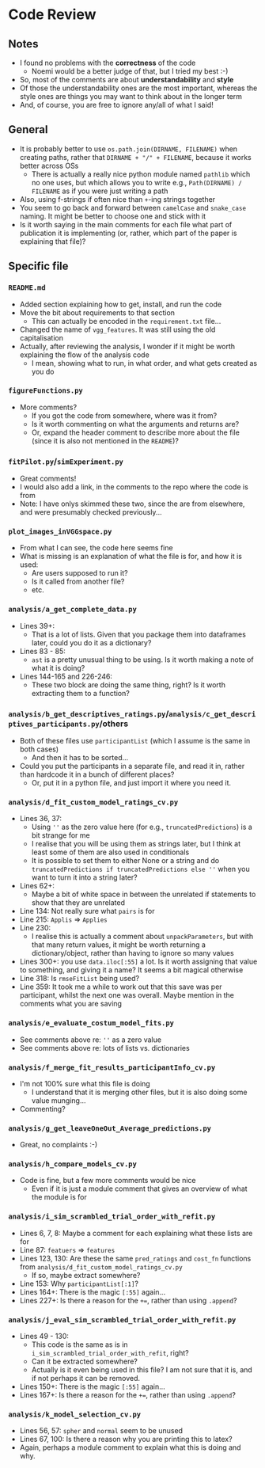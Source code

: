 # Code Review

## Notes

- I found no problems with the **correctness** of the code
  - Noemi would be a better judge of that, but I tried my best :-)
- So, most of the comments are about **understandability** and **style**
- Of those the understandability ones are the most important, whereas the style ones are things you may want to think about in the longer term
- And, of course, you are free to ignore any/all of what I said!

## General

- It is probably better to use `os.path.join(DIRNAME, FILENAME)` when creating paths, rather that `DIRNAME + "/" + FILENAME`, because it works better across OSs
  - There is actually a really nice python module named `pathlib` which no one uses, but which allows you to write e.g., `Path(DIRNAME) / FILENAME` as if you were just writing a path
- Also, using f-strings if often nice than `+`-ing strings together
- You seem to go back and forward between `camelCase` and `snake_case` naming. It might be better to choose one and stick with it
- Is it worth saying in the main comments for each file what part of publication it is implementing (or, rather, which part of the paper is explaining that file)?

## Specific file

### `README.md`

- Added section explaining how to get, install, and run the code
- Move the bit about requirements to that section
  - This can actually be encoded in the `requirement.txt` file...
- Changed the name of `vgg_features`. It was still using the old capitalisation
- Actually, after reviewing the analysis, I wonder if it might be worth explaining the flow of the analysis code
  - I mean, showing what to run, in what order, and what gets created as you do

### `figureFunctions.py`

- More comments?
  - If you got the code from somewhere, where was it from?
  - Is it worth commenting on what the arguments and returns are?
  - Or, expand the header comment to describe more about the file (since it is also not mentioned in the `README`)?

### `fitPilot.py`/`simExperiment.py`

- Great comments!
- I would also add a link, in the comments to the repo where the code is from
- Note: I have onlys skimmed these two, since the are from elsewhere, and were presumably checked previously...

### `plot_images_inVGGspace.py`

- From what I can see, the code here seems fine
- What is missing is an explanation of what the file is for, and how it is used:
  - Are users supposed to run it?
  - Is it called from another file?
  - etc.

### `analysis/a_get_complete_data.py`

- Lines 39+:
  - That is a lot of lists. Given that you package them into dataframes later, could you do it as a dictionary?
- Lines 83 - 85:
  - `ast` is a pretty unusual thing to be using. Is it worth making a note of what it is doing?
- Lines 144-165 and 226-246:
  - These two block are doing the same thing, right? Is it worth extracting them to a function?

### `analysis/b_get_descriptives_ratings.py`/`analysis/c_get_descriptives_participants.py`/others

- Both of these files use `participantList` (which I assume is the same in both cases)
  - And then it has to be sorted...
- Could you put the participants in a separate file, and read it in, rather than hardcode it in a bunch of different places?
  - Or, put it in a python file, and just import it where you need it.

### `analysis/d_fit_custom_model_ratings_cv.py`

- Lines 36, 37:
  - Using `''` as the zero value here (for e.g., `truncatedPredictions`) is a bit strange for me
  - I realise that you will be using them as strings later, but I think at least some of them are also used in conditionals
  - It is possible to set them to either None or a string and do `truncatedPredictions if truncatedPredictions else ''` when you want to turn it into a string later?
- Lines 62+:
  - Maybe a bit of white space in between the unrelated if statements to show that they are unrelated
- Line 134: Not really sure what `pairs` is for 
- Line 215: `Applis` => `Applies`
- Line 230:
  - I realise this is actually a comment about `unpackParameters`, but with that many return values, it might be worth returning a dictionary/object, rather than having to ignore so many values
- Lines 300+: you use `data.iloc[:55]` a lot. Is it worth assigning that value to something, and giving it a name? It seems a bit magical otherwise
- Line 318: Is `rmseFitList` being used?
- Line 359: It took me a while to work out that this save was per participant, whilst the next one was overall. Maybe mention in the comments what you are saving

### `analysis/e_evaluate_costum_model_fits.py`

- See comments above re: `''` as a zero value
- See comments above re: lots of lists vs. dictionaries

### `analysis/f_merge_fit_results_participantInfo_cv.py`

- I'm not 100% sure what this file is doing
  - I understand that it is merging other files, but it is also doing some value munging...
- Commenting?

### `analysis/g_get_leaveOneOut_Average_predictions.py`

- Great, no complaints :-)

### `analysis/h_compare_models_cv.py`

- Code is fine, but a few more comments would be nice
  - Even if it is just a module comment that gives an overview of what the module is for

### `analysis/i_sim_scrambled_trial_order_with_refit.py`

- Lines 6, 7, 8: Maybe a comment for each explaining what these lists are for
- Line 87: `featuers` => `features`
- Lines 123, 130: Are these the same `pred_ratings` and `cost_fn` functions from `analysis/d_fit_custom_model_ratings_cv.py`
  - If so, maybe extract somewhere?
- Line 153: Why `participantList[:1]`?
- Lines 164+: There is the magic `[:55]` again...
- Lines 227+: Is there a reason for the `+=`, rather than using `.append`?

### `analysis/j_eval_sim_scrambled_trial_order_with_refit.py`

- Lines 49 - 130:
  - This code is the same as is in `i_sim_scrambled_trial_order_with_refit`, right?
  - Can it be extracted somewhere?
  - Actually is it even being used in this file? I am not sure that it is, and if not perhaps it can be removed.
- Lines 150+: There is the magic `[:55]` again...
- Lines 167+: Is there a reason for the `+=`, rather than using `.append`?

### `analysis/k_model_selection_cv.py`

- Lines 56, 57: `spher` and `normal` seem to be unused
- Lines 67, 100: Is there a reason why you are printing this to latex?
- Again, perhaps a module comment to explain what this is doing and why.
